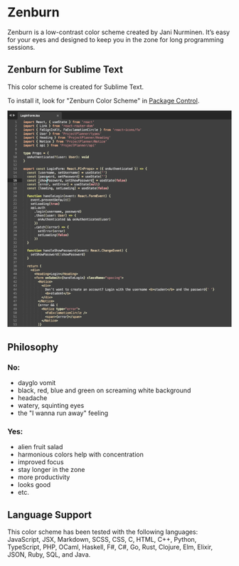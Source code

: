 # Zenburn

Zenburn is a low-contrast color scheme created by Jani Nurminen. It’s easy for your eyes and designed to keep you in the zone for long programming sessions.

## Zenburn for Sublime Text

This color scheme is created for Sublime Text.

To install it, look for "Zenburn Color Scheme" in [Package Control](https://packagecontrol.io/packages/Zenburn%20Color%20Scheme).

![](https://raw.githubusercontent.com/ryanolsonx/sublimetext-zenburn-theme/master/Zenburn.png)

## Philosophy

### No:

  - dayglo vomit
  - black, red, blue and green on screaming white background
  - headache
  - watery, squinting eyes
  - the "I wanna run away" feeling

### Yes:

  + alien fruit salad
  + harmonious colors help with concentration
  + improved focus
  + stay longer in the zone
  + more productivity
  + looks good
  + etc.

## Language Support

This color scheme has been tested with the following languages: JavaScript, JSX, Markdown, SCSS, CSS, C, HTML, C++, Python, TypeScript, PHP, OCaml, Haskell, F#, C#, Go, Rust, Clojure, Elm, Elixir, JSON, Ruby, SQL, and Java.
